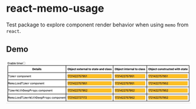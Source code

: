 # react-memo-usage

Test package to explore component render behavior when using `memo` from `react`.

## Demo

![](./demo.gif)
